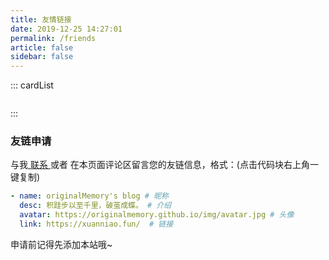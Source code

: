 ```yaml
---
title: 友情链接
date: 2019-12-25 14:27:01
permalink: /friends
article: false
sidebar: false
---
```


<!--
普通卡片列表容器，可用于友情链接、项目推荐、古诗词展示等。
cardList 后面可跟随一个数字表示每行最多显示多少个，选值范围1~4，默认3。在小屏时会根据屏幕宽度减少每行显示数量。
-->
::: cardList
```yaml
```
:::


### 友链申请

与我[ 联系 ](/about/#联系)或者 在本页面评论区留言您的友链信息，格式：(点击代码块右上角一键复制)


```yaml
- name: originalMemory's blog # 昵称
  desc: 积跬步以至千里，破茧成蝶。 # 介绍
  avatar: https://originalmemory.github.io/img/avatar.jpg # 头像
  link: https://xuanniao.fun/  # 链接
```

申请前记得先添加本站哦~
